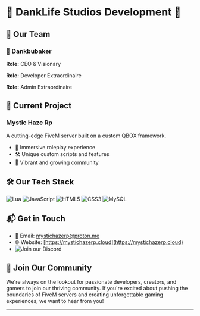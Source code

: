 # 🌟 DankLife Studios Development 🌟

## 👥 Our Team

### 🎩 Dankbubaker
**Role:** CEO & Visionary

**Role:** Developer Extraordinaire

**Role:** Admin Extraordinaire

## 🚀 Current Project

### Mystic Haze Rp
A cutting-edge FiveM server built on a custom QBOX framework.

- 🌆 Immersive roleplay experience
- 🛠️ Unique custom scripts and features
- 🤝 Vibrant and growing community

## 🛠️ Our Tech Stack
![Lua](https://img.shields.io/badge/Lua-%232C2D72.svg?style=for-the-badge&logo=lua&logoColor=white)
![JavaScript](https://img.shields.io/badge/JavaScript-%23F7DF1E.svg?style=for-the-badge&logo=javascript&logoColor=black)
![HTML5](https://img.shields.io/badge/HTML5-%23E34F26.svg?style=for-the-badge&logo=html5&logoColor=white)
![CSS3](https://img.shields.io/badge/CSS3-%231572B6.svg?style=for-the-badge&logo=css3&logoColor=white)
![MySQL](https://img.shields.io/badge/MySQL-%2300f.svg?style=for-the-badge&logo=mysql&logoColor=white)

## 📬 Get in Touch

- 📧 Email: [mystichazerp@proton.me](mailto:mystichazerp@proton.me)
- 🌐 Website: [https://mystichazerp.cloud](https://mystichazerp.cloud)
- ![Join our Discord](https://img.shields.io/discord/1215281703120281610?color=%237289DA&label=Join%20our%20Discord&logo=discord&logoColor=white)
## 🤝 Join Our Community

We're always on the lookout for passionate developers, creators, and gamers to join our thriving community. If you're excited about pushing the boundaries of FiveM servers and creating unforgettable gaming experiences, we want to hear from you!

---
